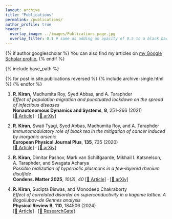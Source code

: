 ```yaml
---
layout: archive
title: "Publications"
permalink: /publications/
author_profile: true
header:
  overlay_image: ../images/Publications_page.jpg
  overlay_filter: 0.1 # same as adding an opacity of 0.5 to a black background
---
```


{% if author.googlescholar %}
  You can also find my articles on <u><a href="{{author.googlescholar}}">my Google Scholar profile</a>.</u>
{% endif %}

{% include base_path %}

{% for post in site.publications reversed %}
  {% include archive-single.html %}
{% endfor %}

1. **R. Kiran**, Madhumita Roy, Syed Abbas, and A. Taraphder  
   _Effect of population migration and punctuated lockdown on the spread of infectious diseases_  
   **Nonautonomous Dynamics and Systems**, **8**, 251–266 (2021)  
   [[📄 Article]](https://www.degruyter.com/document/doi/10.1515/msds-2020-0137/html) · [[🧠 arXiv]](https://arxiv.org/abs/2006.15010)

2. **R. Kiran**, Swati Tyagi, Syed Abbas, Madhumita Roy, and A. Taraphder  
   _Immunomodulatory role of black tea in the mitigation of cancer induced by inorganic arsenic_  
   **European Physical Journal Plus**, **135**, 735 (2020)  
   [[📄 Article]](https://link.springer.com/article/10.1140%2Fepjp%2Fs13360-020-00766-1) · [[🧠 arXiv]](https://arxiv.org/abs/2005.13489)

3. **R. Kiran**, Dimitar Pashov, Mark van Schilfgaarde, Mikhail I. Katsnelson, A. Taraphder, and Swagata Acharya  
   _Possible realization of hyperbolic plasmons in a few-layered rhenium disulfide_  
   **Condens. Matter** **2025**, _10(3)_, _40_
   [[📄 Article]](https://www.mdpi.com/2410-3896/10/3/40) · [[🧠 arXiv]](https://arxiv.org/abs/2301.06521)

4. **R. Kiran**, Sudipta Biswas, and Monodeep Chakraborty  
   _Effect of correlated disorder on superconductivity in a kagome lattice: A Bogoliubov–de Gennes analysis_  
   **Physical Review B**, **110**, 184506 (2024)  
   [[📄 Article]](https://journals.aps.org/prb/abstract/10.1103/PhysRevB.110.184506) · [[🔗 ResearchGate]](https://www.researchgate.net/publication/385637326_Effect_of_correlated_disorder_on_superconductivity_in_a_kagome_lattice_A_Bogoliubov-de_Gennes_analysis)

